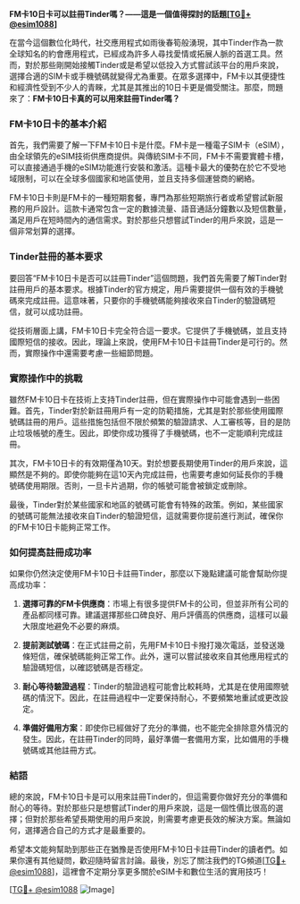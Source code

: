 **FM卡10日卡可以註冊Tinder嗎？——這是一個值得探討的話題[[TG💪+ @esim1088](https://t.me/s/esim1088)]**

在當今這個數位化時代，社交應用程式如雨後春筍般湧現，其中Tinder作為一款全球知名的約會應用程式，已經成為許多人尋找愛情或拓展人脈的首選工具。然而，對於那些剛開始接觸Tinder或是希望以低投入方式嘗試該平台的用戶來說，選擇合適的SIM卡或手機號碼就變得尤為重要。在眾多選擇中，FM卡以其便捷性和經濟性受到不少人的青睞，尤其是其推出的10日卡更是備受關注。那麼，問題來了：**FM卡10日卡真的可以用來註冊Tinder嗎？**

### FM卡10日卡的基本介紹

首先，我們需要了解一下FM卡10日卡是什麼。FM卡是一種電子SIM卡（eSIM），由全球領先的eSIM技術供應商提供。與傳統SIM卡不同，FM卡不需要實體卡槽，可以直接通過手機的eSIM功能進行安裝和激活。這種卡最大的優勢在於它不受地域限制，可以在全球多個國家和地區使用，並且支持多個運營商的網絡。

FM卡10日卡則是FM卡的一種短期套餐，專門為那些短期旅行者或希望嘗試新服務的用戶設計。這款卡通常包含一定的數據流量、語音通話分鐘數以及短信數量，滿足用戶在短時間內的通信需求。對於那些只想嘗試Tinder的用戶來說，這是一個非常划算的選擇。

### Tinder註冊的基本要求

要回答“FM卡10日卡是否可以註冊Tinder”這個問題，我們首先需要了解Tinder對註冊用戶的基本要求。根據Tinder的官方規定，用戶需要提供一個有效的手機號碼來完成註冊。這意味著，只要你的手機號碼能夠接收來自Tinder的驗證碼短信，就可以成功註冊。

從技術層面上講，FM卡10日卡完全符合這一要求。它提供了手機號碼，並且支持國際短信的接收。因此，理論上來說，使用FM卡10日卡註冊Tinder是可行的。然而，實際操作中還需要考慮一些細節問題。

### 實際操作中的挑戰

雖然FM卡10日卡在技術上支持Tinder註冊，但在實際操作中可能會遇到一些困難。首先，Tinder對於新註冊用戶有一定的防範措施，尤其是對於那些使用國際號碼註冊的用戶。這些措施包括但不限於頻繁的驗證請求、人工審核等，目的是防止垃圾帳號的產生。因此，即使你成功獲得了手機號碼，也不一定能順利完成註冊。

其次，FM卡10日卡的有效期僅為10天。對於想要長期使用Tinder的用戶來說，這顯然是不夠的。即使你能夠在這10天內完成註冊，也需要考慮如何延長你的手機號碼使用期限。否則，一旦卡片過期，你的帳號可能會被鎖定或刪除。

最後，Tinder對於某些國家和地區的號碼可能會有特殊的政策。例如，某些國家的號碼可能無法接收來自Tinder的驗證短信，這就需要你提前進行測試，確保你的FM卡10日卡能夠正常工作。

### 如何提高註冊成功率

如果你仍然決定使用FM卡10日卡註冊Tinder，那麼以下幾點建議可能會幫助你提高成功率：

1. **選擇可靠的FM卡供應商**：市場上有很多提供FM卡的公司，但並非所有公司的產品都同樣可靠。建議選擇那些口碑良好、用戶評價高的供應商，這樣可以最大限度地避免不必要的麻煩。

2. **提前測試號碼**：在正式註冊之前，先用FM卡10日卡撥打幾次電話，並發送幾條短信，確保號碼能夠正常工作。此外，還可以嘗試接收來自其他應用程式的驗證碼短信，以確認號碼是否穩定。

3. **耐心等待驗證過程**：Tinder的驗證過程可能會比較耗時，尤其是在使用國際號碼的情況下。因此，在註冊過程中一定要保持耐心，不要頻繁地重試或更改設定。

4. **準備好備用方案**：即使你已經做好了充分的準備，也不能完全排除意外情況的發生。因此，在註冊Tinder的同時，最好準備一套備用方案，比如備用的手機號碼或其他註冊方式。

### 結語

總的來說，FM卡10日卡是可以用來註冊Tinder的，但這需要你做好充分的準備和耐心的等待。對於那些只是想嘗試Tinder的用戶來說，這是一個性價比很高的選擇；但對於那些希望長期使用的用戶來說，則需要考慮更長效的解決方案。無論如何，選擇適合自己的方式才是最重要的。

希望本文能夠幫助到那些正在猶豫是否使用FM卡10日卡註冊Tinder的讀者們。如果你還有其他疑問，歡迎隨時留言討論。最後，別忘了關注我們的TG頻道[[TG💪+ @esim1088](https://t.me/s/esim1088)]，這裡會不定期分享更多關於eSIM卡和數位生活的實用技巧！

[[TG💪+ @esim1088](https://t.me/s/esim1088) ![Image](https://i.postimg.cc/4NQfJmqS/Snipaste-2025-05-13-00-14-12.png)]